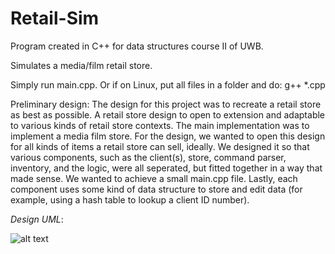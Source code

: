# Retail-Sim
Program created in C++ for data structures course II of UWB.

Simulates a media/film retail store. 

Simply run main.cpp. Or if on Linux, put all files in a folder and do: g++ *.cpp

Preliminary design:
The design for this project was to recreate a retail store as best as possible. A retail store design to open to extension and adaptable to various kinds of retail store contexts. The main implementation was to implement a media film store. For the design, we wanted to open this design for all kinds of items a retail store can sell, ideally. We designed it so that various components, such as the client(s), store, command parser, inventory, and the logic, were all seperated, but fitted together in a way that made sense. We wanted to achieve a small main.cpp file. Lastly, each component uses some kind of data structure to store and edit data (for example, using a hash table to lookup a client ID number). 

*Design UML*:

![alt text](http://i1142.photobucket.com/albums/n612/jetset773/A4%20UML%20Diagram_0001_zpsngnykqra.png)
